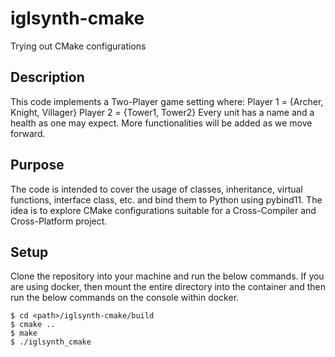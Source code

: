 # iglsynth-cmake
Trying out CMake configurations

## Description
This code implements a Two-Player game setting where:
Player 1 = {Archer, Knight, Villager}
Player 2 = {Tower1, Tower2}
Every unit has a name and a health as one may expect. More functionalities will be added as we move forward.

## Purpose
The code is intended to cover the usage of classes, inheritance, virtual functions, interface class, etc. and
bind them to Python using pybind11. The idea is to explore CMake configurations suitable for a Cross-Compiler and
Cross-Platform project.

## Setup
Clone the repository into your machine and run the below commands. If you are using docker, then mount the entire
directory into the container and then run the below commands on the console within docker.
```
$ cd <path>/iglsynth-cmake/build
$ cmake ..
$ make
$ ./iglsynth_cmake
```

